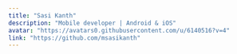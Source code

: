 ```yaml
---
title: "Sasi Kanth"
description: "Mobile developer | Android & iOS"
avatar: "https://avatars0.githubusercontent.com/u/6140516?v=4"
link: "https://github.com/msasikanth"
---
```

